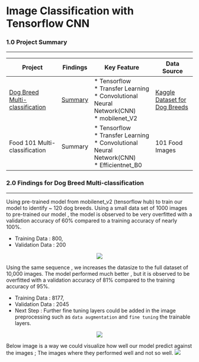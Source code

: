 # Image Classification with Tensorflow CNN

### 1.0 Project Summary
___

| Project | Findings | Key Feature | Data Source |
|---|---|---|---|
| [Dog Breed Multi-classification](https://github.com/86lekwenshiung/Multiclass-Image-Classification-with-CNN-in-Tensorflow/raw/main/Dog_Vision_Dog_Breed_Multiclassification.ipynb) | [Summary](#section_2) | * Tensorflow<br>* Transfer Learning<br>* Convolutional Neural Network(CNN)<br>* mobilenet_V2 | [Kaggle Dataset for Dog Breeds](https://www.kaggle.com/c/dog-breed-identification/data) |
| Food 101 Multi-classification | Summary | * Tensorflow<br>* Transfer Learning<br>* Convolutional Neural Network(CNN)<br>* Efficientnet_B0 | 101 Food Images |

<a id = 'section_2'><a/>
### 2.0 Findings for Dog Breed Multi-classification
___

Using pre-trained model from mobilenet_v2 (tensorflow hub) to train our model to identify ~ 120 dog breeds. Using a small data set of 1000 images to pre-trained our model , the model is observed to be very overfitted with a validation accuracy of 60% compared to a training accuracy of nearly 100%.

  * Training Data : 800,
  * Validation Data : 200
  <p align = 'center'>
  <img src = 'https://raw.githubusercontent.com/86lekwenshiung/Multiclass-Classification-with-CNN-in-Tensorflow/main/images/baseline.png'>
    <p/>
  
  Using the same sequence , we increases the datasize to the full dataset of 10,000 images. The model performed much better , but it is observed to be overfitted with a validation accuracy of 81% compared to the training accuracy of 95%.
  * Training Data : 8177,
  * Validation Data : 2045
  * Next Step : Further fine tuning layers could be added in the image preprocessing such as `data augmentation` and `fine tuning` the trainable layers.
  <p align = 'center'>
  <img src = 'https://raw.githubusercontent.com/86lekwenshiung/Multiclass-Classification-with-CNN-in-Tensorflow/main/images/fulldata.png'>
    <p/>
 
  Below image is a way we could visualize how well our model predict against the images ; The images where they performed well and not so well.
<img src = 'https://raw.githubusercontent.com/86lekwenshiung/Multiclass-Classification-with-CNN-in-Tensorflow/main/images/prediction_summary.PNG'>

